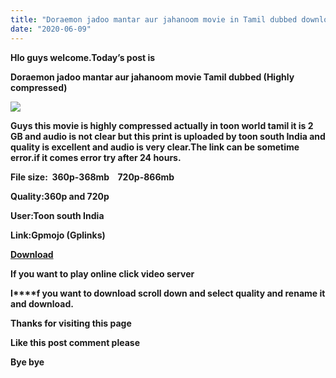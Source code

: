 ```yaml
---
title: "Doraemon jadoo mantar aur jahanoom movie in Tamil dubbed download (Highly compressed )"
date: "2020-06-09"
---
```


**Hlo guys welcome.Today’s post is**

**Doraemon jadoo mantar aur jahanoom movie Tamil dubbed (Highly compressed)**

[![](https://1.bp.blogspot.com/-D255a1FEMnc/Xt8YUoQHwEI/AAAAAAAAARU/d5dxz8nkvU4nrAJmA9CieJgswQfcHk3IwCK4BGAsYHg/s320/Doraemon-Jadoo-Matara-Tamil-Toonsouthindia-990x557.png)](https://1.bp.blogspot.com/-D255a1FEMnc/Xt8YUoQHwEI/AAAAAAAAARU/d5dxz8nkvU4nrAJmA9CieJgswQfcHk3IwCK4BGAsYHg/s990/Doraemon-Jadoo-Matara-Tamil-Toonsouthindia-990x557.png)

**Guys this movie is highly compressed actually in toon world tamil it is 2 GB and audio is not clear but this print is uploaded by toon south India and quality is excellent and audio is very clear.The link can be sometime error.if it comes error try after 24 hours.**

**File size:  360p-368mb    720p-866mb**

**Quality:360p and 720p**

**User:Toon south India**

**Link:Gpmojo (Gplinks)**

**[Download](https://gplinks.co/U4BnFEJ)**

**If you want to play online click video server**

**I****f you want to download scroll down and select quality and rename it and download.**

**Thanks for visiting this page**

**Like this post comment please**

**Bye bye**
